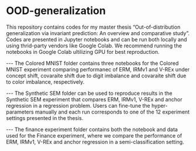 # OOD-generalization

This repository contains codes for my master thesis “Out-of-distribution generalization via invariant prediction: An overview and comparative study”. Codes are presented in Jupyter notebooks and can be run both locally and using thrid-party vendors like Google Colab. We recommend running the notebooks in Google Colab ultilizing GPU for best reproduction.

--- The Colored MNIST folder contains three notebooks for the Colored MNIST experiment comparing performanec of ERM, IRMv1 and V-REx under concept shift, covaraite shift due to digit imbalance and covaraite shift due to color imbalance, respectively.

--- The Synthetic SEM folder can be used to reproduce results in the Synthetic SEM experiment that compares ERM, IRMv1, V-REx and anchor regression in a regression problem. Users can fine-tune the hyper-parameters manually and each run corresponds to one of the 12 experiment settings presented in the thesis.

--- The finance experiment folder contains both the notebook and data used for the Finance experiment, where we compare the performance of ERM, IRMv1, V-REx and anchor regression in a semi-classification setting.
